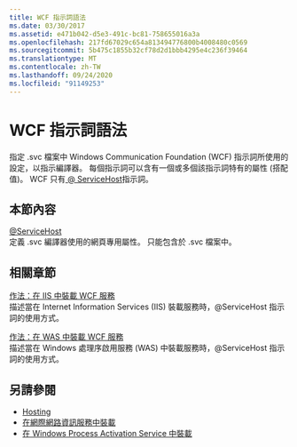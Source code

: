 ```yaml
---
title: WCF 指示詞語法
ms.date: 03/30/2017
ms.assetid: e471b042-d5e3-491c-bc81-758655016a3a
ms.openlocfilehash: 217fd67029c654a813494776800b4008480c0569
ms.sourcegitcommit: 5b475c1855b32cf78d2d1bbb4295e4c236f39464
ms.translationtype: MT
ms.contentlocale: zh-TW
ms.lasthandoff: 09/24/2020
ms.locfileid: "91149253"
---
```

# <a name="wcf-directive-syntax"></a>WCF 指示詞語法

指定 .svc 檔案中 Windows Communication Foundation (WCF) 指示詞所使用的設定，以指示編譯器。 每個指示詞可以含有一個或多個該指示詞特有的屬性 (搭配值)。 WCF 只有[ \@ ServiceHost](servicehost.md)指示詞。  
  
## <a name="in-this-section"></a>本節內容  

 [@ServiceHost](servicehost.md)  
 定義 .svc 編譯器使用的網頁專用屬性。 只能包含於 .svc 檔案中。  
  
## <a name="related-sections"></a>相關章節  

 [作法：在 IIS 中裝載 WCF 服務](../../../wcf/feature-details/how-to-host-a-wcf-service-in-iis.md)  
 描述當在 Internet Information Services (IIS) 裝載服務時，@ServiceHost 指示詞的使用方式。  
  
 [作法：在 WAS 中裝載 WCF 服務](../../../wcf/feature-details/how-to-host-a-wcf-service-in-was.md)  
 描述當在 Windows 處理序啟用服務 (WAS) 中裝載服務時，@ServiceHost 指示詞的使用方式。  
  
## <a name="see-also"></a>另請參閱

- [Hosting](../../../wcf/feature-details/hosting.md)
- [在網際網路資訊服務中裝載](../../../wcf/feature-details/hosting-in-internet-information-services.md)
- [在 Windows Process Activation Service 中裝載](../../../wcf/feature-details/hosting-in-windows-process-activation-service.md)

